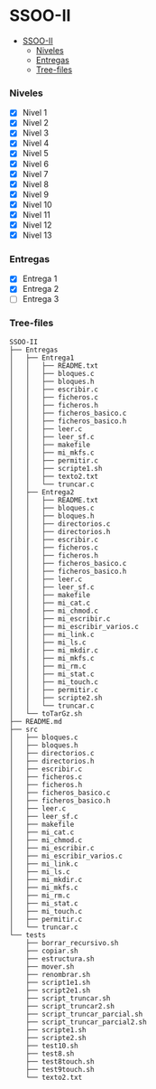# SSOO-II

- [SSOO-II](#ssoo-ii)
    - [Niveles](#niveles)
    - [Entregas](#entregas)
    - [Tree-files](#tree-files)

### Niveles

- [x] Nivel 1
- [x] Nivel 2
- [x] Nivel 3
- [x] Nivel 4
- [x] Nivel 5
- [x] Nivel 6
- [x] Nivel 7
- [x] Nivel 8
- [x] Nivel 9
- [x] Nivel 10
- [x] Nivel 11
- [x] Nivel 12
- [x] Nivel 13

### Entregas

- [x] Entrega 1
- [x] Entrega 2
- [ ] Entrega 3

### Tree-files

```
SSOO-II
├── Entregas
│   ├── Entrega1
│   │   ├── README.txt
│   │   ├── bloques.c
│   │   ├── bloques.h
│   │   ├── escribir.c
│   │   ├── ficheros.c
│   │   ├── ficheros.h
│   │   ├── ficheros_basico.c
│   │   ├── ficheros_basico.h
│   │   ├── leer.c
│   │   ├── leer_sf.c
│   │   ├── makefile
│   │   ├── mi_mkfs.c
│   │   ├── permitir.c
│   │   ├── scripte1.sh
│   │   ├── texto2.txt
│   │   └── truncar.c
│   ├── Entrega2
│   │   ├── README.txt
│   │   ├── bloques.c
│   │   ├── bloques.h
│   │   ├── directorios.c
│   │   ├── directorios.h
│   │   ├── escribir.c
│   │   ├── ficheros.c
│   │   ├── ficheros.h
│   │   ├── ficheros_basico.c
│   │   ├── ficheros_basico.h
│   │   ├── leer.c
│   │   ├── leer_sf.c
│   │   ├── makefile
│   │   ├── mi_cat.c
│   │   ├── mi_chmod.c
│   │   ├── mi_escribir.c
│   │   ├── mi_escribir_varios.c
│   │   ├── mi_link.c
│   │   ├── mi_ls.c
│   │   ├── mi_mkdir.c
│   │   ├── mi_mkfs.c
│   │   ├── mi_rm.c
│   │   ├── mi_stat.c
│   │   ├── mi_touch.c
│   │   ├── permitir.c
│   │   ├── scripte2.sh
│   │   └── truncar.c
│   └── toTarGz.sh
├── README.md
├── src
│   ├── bloques.c
│   ├── bloques.h
│   ├── directorios.c
│   ├── directorios.h
│   ├── escribir.c
│   ├── ficheros.c
│   ├── ficheros.h
│   ├── ficheros_basico.c
│   ├── ficheros_basico.h
│   ├── leer.c
│   ├── leer_sf.c
│   ├── makefile
│   ├── mi_cat.c
│   ├── mi_chmod.c
│   ├── mi_escribir.c
│   ├── mi_escribir_varios.c
│   ├── mi_link.c
│   ├── mi_ls.c
│   ├── mi_mkdir.c
│   ├── mi_mkfs.c
│   ├── mi_rm.c
│   ├── mi_stat.c
│   ├── mi_touch.c
│   ├── permitir.c
│   └── truncar.c
└── tests
    ├── borrar_recursivo.sh
    ├── copiar.sh
    ├── estructura.sh
    ├── mover.sh
    ├── renombrar.sh
    ├── script1e1.sh
    ├── script2e1.sh
    ├── script_truncar.sh
    ├── script_truncar2.sh
    ├── script_truncar_parcial.sh
    ├── script_truncar_parcial2.sh
    ├── scripte1.sh
    ├── scripte2.sh
    ├── test10.sh
    ├── test8.sh
    ├── test8touch.sh
    ├── test9touch.sh
    └── texto2.txt
```
